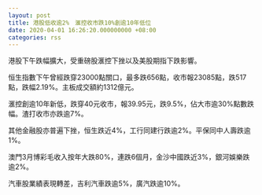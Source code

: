```yaml
---
layout: post
title: 港股低收逾2%　滙控收市跌10%創逾10年低位
date: 2020-04-01 16:26:20.000000000 +08:00
categories: rss
---
```


港股下午跌幅擴大，受重磅股滙控下挫以及美股期指下跌影響。

恒生指數下午曾經跌穿23000點關口，最多跌656點，收市報23085點，跌517點，跌幅2.19%。主板成交額約1312億元。

滙控創逾10年新低，跌穿40元收市，報39.95元，跌9.5%，佔大市逾30%點數跌幅。渣打收市亦跌逾7%。

其他金融股亦普遍下挫，恒生跌近4%，工行同建行跌逾2%。平保同中人壽跌逾1%。

澳門3月博彩毛收入按年大跌80%，連跌6個月，金沙中國跌近3%，銀河娛樂跌逾2%。

汽車股業績表現轉差，吉利汽車跌逾5%，廣汽跌逾10%。
